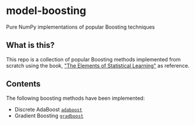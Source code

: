 # model-boosting
Pure NumPy implementations of popular Boosting techniques

## What is this?
This repo is a collection of popular Boosting methods implemented from scratch using the book, ["The Elements of Statistical Learning"](https://web.stanford.edu/~hastie/Papers/ESLII.pdf) as reference.

## Contents
The following boosting methods have been implemented:

- Discrete AdaBoost [`adaboost`](https://github.com/rish-16/model-boosting/tree/main/adaboost)
- Gradient Boosting [`gradboost`](https://github.com/rish-16/model-boosting/tree/main/gradboost)
